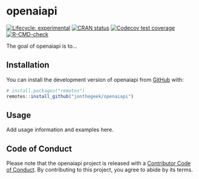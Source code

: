 
<!-- README.md is generated from README.Rmd. Please edit that file -->

# openaiapi

<!-- badges: start -->

[![Lifecycle:
experimental](https://img.shields.io/badge/lifecycle-experimental-orange.svg)](https://lifecycle.r-lib.org/articles/stages.html#experimental)
[![CRAN
status](https://www.r-pkg.org/badges/version/openaiapi)](https://CRAN.R-project.org/package=openaiapi)
[![Codecov test
coverage](https://codecov.io/gh/jonthegeek/openaiapi/branch/main/graph/badge.svg)](https://app.codecov.io/gh/jonthegeek/openaiapi?branch=main)
[![R-CMD-check](https://github.com/jonthegeek/openaiapi/actions/workflows/R-CMD-check.yaml/badge.svg)](https://github.com/jonthegeek/openaiapi/actions/workflows/R-CMD-check.yaml)
<!-- badges: end -->

The goal of openaiapi is to…

## Installation

You can install the development version of openaiapi from
[GitHub](https://github.com/) with:

``` r
# install.packages("remotes")
remotes::install_github("jonthegeek/openaiapi")
```

## Usage

Add usage information and examples here.

## Code of Conduct

Please note that the openaiapi project is released with a [Contributor
Code of
Conduct](https://jonthegeek.github.io/openaiapi/CODE_OF_CONDUCT.html).
By contributing to this project, you agree to abide by its terms.
